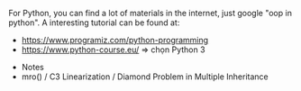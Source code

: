For Python, you can find a lot of materials in the internet, just google "oop in python". A interesting tutorial can be found at:
- https://www.programiz.com/python-programming
- https://www.python-course.eu/ => chọn Python 3


+ Notes
+ mro() / C3 Linearization / Diamond Problem in Multiple Inheritance